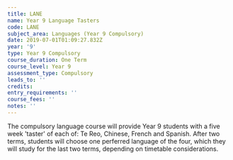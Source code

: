 ```yaml
---
title: LANE
name: Year 9 Language Tasters
code: LANE
subject_area: Languages (Year 9 Compulsory)
date: 2019-07-01T01:09:27.832Z
year: '9'
type: Year 9 Compulsory
course_duration: One Term
course_level: Year 9
assessment_type: Compulsory
leads_to: ''
credits:
entry_requirements: ''
course_fees: ''
notes: ''
---
```

The compulsory language course will provide Year 9 students with a five week 'taster' of each of: Te Reo, Chinese, French and Spanish. After two terms, students will choose one perferred language of the four, which they will study for the last two terms, depending on timetable considerations.
